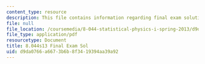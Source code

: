 ```yaml
---
content_type: resource
description: This file contains information regarding final exam solution.
file: null
file_location: /coursemedia/8-044-statistical-physics-i-spring-2013/d9da0766a6673b6b8f3419394aa39a92_MIT8_044S13_Final_s.pdf
file_type: application/pdf
resourcetype: Document
title: 8.044s13 Final Exam Sol
uid: d9da0766-a667-3b6b-8f34-19394aa39a92
---
```

